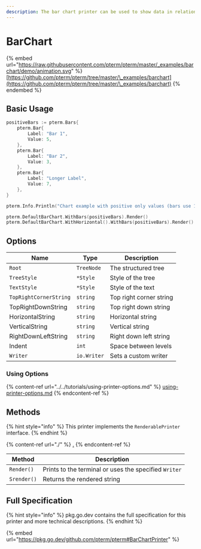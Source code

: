 ```yaml
---
description: The bar chart printer can be used to show data in relation to each other
---
```


# BarChart

{% embed url="https://raw.githubusercontent.com/pterm/pterm/master/_examples/barchart/demo/animation.svg" %}
[https://github.com/pterm/pterm/tree/master/\_examples/barchart](https://github.com/pterm/pterm/tree/master/\_examples/barchart)
{% endembed %}

## Basic Usage

```go
positiveBars := pterm.Bars{
	pterm.Bar{
		Label: "Bar 1",
		Value: 5,
	},
	pterm.Bar{
		Label: "Bar 2",
		Value: 3,
	},
	pterm.Bar{
		Label: "Longer Label",
		Value: 7,
	},
}

pterm.Info.Println("Chart example with positive only values (bars use 100% of chart area)")

pterm.DefaultBarChart.WithBars(positiveBars).Render()
pterm.DefaultBarChart.WithHorizontal().WithBars(positiveBars).Render()
```

## Options

| Name                   | Type        | Description             |
| ---------------------- | ----------- | ----------------------- |
| `Root`                 | `TreeNode`  | The structured tree     |
| `TreeStyle`            | `*Style`    | Style of the tree       |
| `TextStyle`            | `*Style`    | Style of the text       |
| `TopRightCornerString` | `string`    | Top right corner string |
| TopRightDownString     | `string`    | Top right down string   |
| HorizontalString       | `string`    | Horizontal string       |
| VerticalString         | `string`    | Vertical string         |
| RightDownLeftString    | `string`    | Right down left string  |
| Indent                 | `int`       | Space between levels    |
| `Writer`               | `io.Writer` | Sets a custom writer    |

### Using Options

{% content-ref url="../../tutorials/using-printer-options.md" %}
[using-printer-options.md](../../tutorials/using-printer-options.md)
{% endcontent-ref %}

## Methods

{% hint style="info" %}
This printer implements the `RenderablePrinter` interface.
{% endhint %}

{% content-ref url="./" %}
[.](./)
{% endcontent-ref %}

| Method      | Description                                           |
| ----------- | ----------------------------------------------------- |
| `Render()`  | Prints to the terminal or uses the specified `Writer` |
| `Srender()` | Returns the rendered string                           |

## Full Specification

{% hint style="info" %}
pkg.go.dev contains the full specification for this printer and more technical descriptions.
{% endhint %}

{% embed url="https://pkg.go.dev/github.com/pterm/pterm#BarChartPrinter" %}
